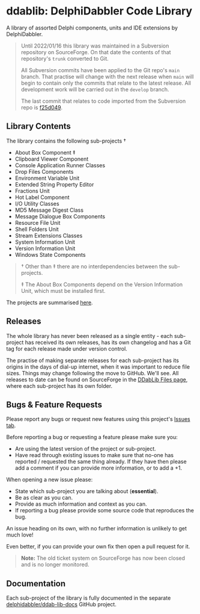 # ddablib: DelphiDabbler Code Library

A library of assorted Delphi components, units and IDE extensions by DelphiDabbler.

> Until 2022/01/16 this library was maintained in a Subversion repository on SourceForge. On that date the contents of that repository's `trunk` converted to Git.
>
> All Subversion commits have been applied to the Git repo's `main` branch. That practise will change with the next release when `main` will begin to contain only the commits that relate to the latest release. All development work will be carried out in the `develop` branch.
>
> The last commit that relates to code imported from the Subversion repo is [f25d049](https://github.com/delphidabbler/ddablib/commit/f25d049465a486bd6f70d73e8b061915e4b56e7c).

## Library Contents

The library contains the following sub-projects †

* About Box Component ‡
* Clipboard Viewer Component
* Console Application Runner Classes
* Drop Files Components
* Environment Variable Unit
* Extended String Property Editor
* Fractions Unit
* Hot Label Component
* I/O Utility Classes
* MD5 Message Digest Class
* Message Dialogue Box Components
* Resource File Unit
* Shell Folders Unit
* Stream Extensions Classes
* System Information Unit
* Version Information Unit
* Windows State Components

> † Other than ‡ there are no interdependencies between the sub-projects.
>
> ‡ The About Box Components depend on the Version Information Unit, which must be installed first.

The projects are summarised [here](https://github.com/delphidabbler/ddab-lib-docs/blob/master/Docs/Welcome.md).

## Releases

The whole library has never been released as a single entity - each sub-project has received its own releases, has its own changelog and has a Git tag for each release made under version control.

The practise of making separate releases for each sub-project has its origins in the days of dial-up internet, when it was important to reduce file sizes. Things may change following the move to GitHub. We'll see. All releases to date can be found on SourceForge in the [DDabLib Files page](https://sourceforge.net/projects/ddablib/files/), where each sub-project has its own folder.

## Bugs & Feature Requests

Please report any bugs or request new features using this project's [Issues tab](https://github.com/delphidabbler/ddablib/issues).

Before reporting a bug or requesting a feature please make sure you:

* Are using the latest version of the project or sub-project.
* Have read through existing issues to make sure that no-one has reported / requested the same thing already. If they have then please add a comment if you can provide more information, or to add a +1.

When opening a new issue please:

* State which sub-project you are talking about (**essential**).
* Be as clear as you can.
* Provide as much information and context as you can.
* If reporting a bug please provide some source code that reproduces the bug.

An issue heading on its own, with no further information is unlikely to get much love!

Even better, if you can provide your own fix then open a pull request for it.

> **Note:** The old ticket system on SourceForge has now been closed and is no longer monitored.

## Documentation

Each sub-project of the library is fully documented in the separate [delphidabbler/ddab-lib-docs](https://github.com/delphidabbler/ddab-lib-docs) GitHub project.
